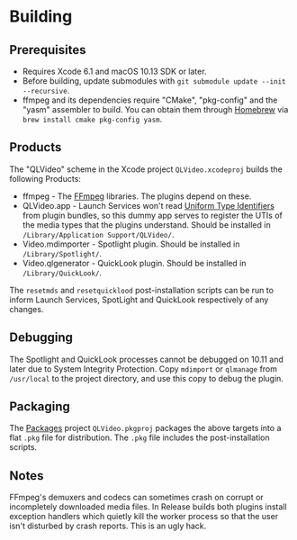 Building
========

Prerequisites
-------
* Requires Xcode 6.1 and macOS 10.13 SDK or later.
* Before building, update submodules with `git submodule update --init --recursive`.
* ffmpeg and its dependencies require "CMake", "pkg-config" and the "yasm" assembler to build. You can obtain them
  through [Homebrew](https://brew.sh) via `brew install cmake pkg-config yasm`.

Products
-------
The "QLVideo" scheme in the Xcode project `QLVideo.xcodeproj` builds the following Products:

* ffmpeg - The [FFmpeg](http://ffmpeg.org/) libraries. The plugins depend on these.
* QLVideo.app - Launch Services won't read [Uniform Type Identifiers](http://developer.apple.com/library/mac/documentation/General/Conceptual/DevPedia-CocoaCore/UniformTypeIdentifier.html) from plugin bundles, so this dummy app serves to register the UTIs of the media types that the plugins understand. Should be installed in `/Library/Application Support/QLVideo/`.
* Video.mdimporter - Spotlight plugin. Should be installed in `/Library/Spotlight/`.
* Video.qlgenerator - QuickLook plugin. Should be installed in `/Library/QuickLook/`.

The `resetmds` and `resetquicklood` post-installation scripts can be run to inform Launch Services, SpotLight and QuickLook respectively of any changes.

Debugging
---------
The Spotlight and QuickLook processes cannot be debugged on 10.11 and later due to System Integrity Protection. Copy `mdimport` or `qlmanage` from `/usr/local` to the project directory, and use this copy to debug the plugin.

Packaging
---------
The [Packages](http://s.sudre.free.fr/Software/Packages/about.html) project `QLVideo.pkgproj` packages the above targets into a flat `.pkg` file for distribution. The `.pkg` file includes the post-installation scripts.

Notes
-----
FFmpeg's demuxers and codecs can sometimes crash on corrupt or incompletely downloaded media files. In Release builds both plugins install exception handlers which quietly kill the worker process so that the user isn't disturbed by crash reports. This is an ugly hack.
